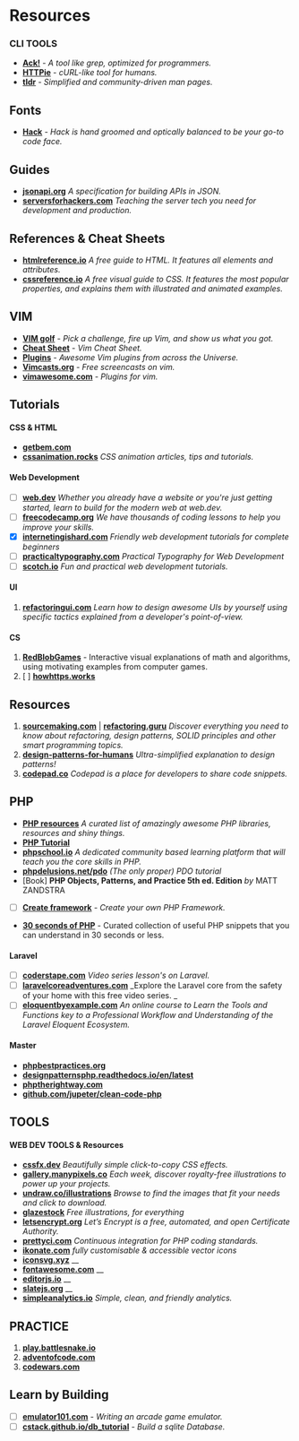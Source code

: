 # Resources

### CLI TOOLS
- **[Ack!](https://beyondgrep.com/)** - _A tool like grep, optimized for programmers._
- **[HTTPie](https://httpie.org)** - _cURL-like tool for humans._
- **[tldr](https://github.com/tldr-pages/tldr)** - _Simplified and community-driven man pages._

## Fonts
- **[Hack](https://sourcefoundry.org/hack/)** - _Hack is hand groomed and optically balanced to be your go-to code face._

## Guides
- **[jsonapi.org](https://jsonapi.org)** _A specification for building APIs in JSON._
- **[serversforhackers.com](serversforhackers.com)** _Teaching the server tech you need for development and production._

## References & Cheat Sheets
- **[htmlreference.io](https://htmlreference.io/)** _A free guide to HTML. It features all elements and attributes._
- **[cssreference.io](https://cssreference.io/)** _A free visual guide to CSS. It features the most popular properties, and explains them with illustrated and animated examples._

## VIM
- **[VIM golf](http://www.vimgolf.com/)** - _Pick a challenge, fire up Vim, and show us what you got._
- **[Cheat Sheet](https://vim.rtorr.com/)** - _Vim Cheat Sheet._
- **[Plugins](https://vimawesome.com/)** - _Awesome Vim plugins from across the Universe._
- **[Vimcasts.org](http://vimcasts.org/)** - _Free screencasts on vim._
- **[vimawesome.com](https://vimawesome.com/)** - _Plugins for vim._

## Tutorials

#### CSS & HTML
- **[getbem.com](getbem.com)**
- **[cssanimation.rocks](cssanimation.rocks)** _CSS animation articles, tips and tutorials._

#### Web Development
- [ ] **[web.dev](https://web.dev/about)** _Whether you already have a website or you're just getting started, learn to build for the modern web at web.dev._
- [ ] **[freecodecamp.org](freecodecamp.org)** _We have thousands of coding lessons to help you improve your skills._
- [x] **[internetingishard.com](internetingishard.com)** _Friendly web development tutorials for complete beginners_
- [ ] **[practicaltypography.com](practicaltypography.com)** _Practical Typography for Web Development_
- [ ] **[scotch.io](scotch.io)** _Fun and practical web development tutorials._

#### UI
1. **[refactoringui.com](https://refactoringui.com/)** _Learn how to design awesome UIs by yourself using specific tactics explained from a developer's point-of-view._

#### CS
1. **[RedBlobGames](https://www.redblobgames.com/)** - Interactive visual explanations of math and algorithms, using motivating examples from computer games.
1. [ ] **[howhttps.works](howhttps.works)**

## Resources
1. **[sourcemaking.com](https://sourcemaking.com/)** | **[refactoring.guru](https://refactoring.guru/)** _Discover everything you need to know about refactoring, design patterns, SOLID principles and other smart programming topics._
1. **[design-patterns-for-humans](https://github.com/kamranahmedse/design-patterns-for-humans)** _Ultra-simplified explanation to design patterns!_
1. **[codepad.co](codepad.co)** _Codepad is a place for developers to share code snippets._

## PHP
- **[PHP resources](https://github.com/ziadoz/awesome-php)** _A curated list of amazingly awesome PHP libraries, resources and shiny things._
- **[PHP Tutorial](https://developer.hyvor.com/tutorials/php/introduction)**
- **[phpschool.io](phpschool.io)** _A dedicated community based learning platform that will teach you the core skills in PHP._
- **[phpdelusions.net/pdo](phpdelusions.net/pdo)** _(The only proper) PDO tutorial_
- [Book] **PHP Objects, Patterns, and Practice 5th ed. Edition** _by_ MATT ZANDSTRA
- [ ] **[Create framework](https://symfony.com/doc/current/create_framework/index.html)** - _Create your own PHP Framework._
- **[30 seconds of PHP](https://php.30secondsofcode.org/list)** - Curated collection of useful PHP snippets that you can understand in 30 seconds or less.

#### Laravel
- [ ] **[coderstape.com](coderstape.com)** _Video series lesson's on Laravel._
- [ ] **[laravelcoreadventures.com](laravelcoreadventures.com)** _Explore the Laravel core from the safety of your home with this free video series. _
- [ ] **[eloquentbyexample.com](eloquentbyexample.com)** _An online course to Learn the Tools and Functions key to a Professional
Workflow and Understanding of the Laravel Eloquent Ecosystem._

#### Master
- **[phpbestpractices.org](phpbestpractices.org)**
- **[designpatternsphp.readthedocs.io/en/latest](designpatternsphp.readthedocs.io/en/latest)**
- **[phptherightway.com](phptherightway.com)**
- **[github.com/jupeter/clean-code-php](github.com/jupeter/clean-code-php)**

## TOOLS

#### WEB DEV TOOLS & Resources
* **[cssfx.dev](https://cssfx.dev/)** _Beautifully simple click-to-copy CSS effects._
* **[gallery.manypixels.co](https://gallery.manypixels.co/)** _Each week, discover royalty-free illustrations to power up your projects._
* **[undraw.co/illustrations](https://undraw.co/illustrations)** _Browse to find the images that fit your needs and click to download._
* **[glazestock](https://www.glazestock.com/)** _Free illustrations, for everything_
* **[letsencrypt.org](https://letsencrypt.org/)** _Let’s Encrypt is a free, automated, and open Certificate Authority._
* **[prettyci.com](prettyci.com)** _Continuous integration for PHP coding standards._
* **[ikonate.com](ikonate.com)** _fully customisable & accessible vector icons_
* **[iconsvg.xyz](iconsvg.xyz)** __
* **[fontawesome.com](fontawesome.com)** __
* **[editorjs.io](editorjs.io)** __
* **[slatejs.org](slatejs.org)** __
* **[simpleanalytics.io](simpleanalytics.io)** _Simple, clean, and friendly analytics._

## PRACTICE
1. **[play.battlesnake.io](https://play.battlesnake.io)**
1. **[adventofcode.com](https://adventofcode.com)**
1. **[codewars.com](https://codewars.com)**

## Learn by Building
* [ ] **[emulator101.com](emulator101.com)** - _Writing an arcade game emulator._
* [ ] **[cstack.github.io/db_tutorial](cstack.github.io/db_tutorial)** - _Build a sqlite Database._
